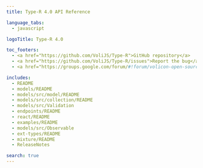 ```yaml
---
title: Type-R 4.0 API Reference

language_tabs:
  - javascript

logoTitle: Type-R 4.0

toc_footers:
  - <a href="https://github.com/VoliJS/Type-R">GitHub repository</a>
  - <a href="https://github.com/VoliJS/Type-R/issues">Report the bug</a>
  - <a href="https://groups.google.com/forum/#!forum/volicon-open-source">Ask the question</a>

includes:
  - README
  - models/README
  - models/src/model/README
  - models/src/collection/README
  - models/src/Validation
  - endpoints/README
  - react/README
  - examples/README
  - models/src/Observable
  - ext-types/README
  - mixture/README
  - ReleaseNotes

search: true
---
```


